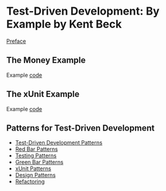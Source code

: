 # Test-Driven Development: By Example by Kent Beck

[Preface](preface.md)

## The Money Example
Example [code](money.py)

## The xUnit Example
Example [code](xunit.py)

## Patterns for Test-Driven Development
- [Test-Driven Development Patterns](test-driven-development-patterns.md)
- [Red Bar Patterns](red-bar-patterns.md)
- [Testing Patterns](testing-patterns.md)
- [Green Bar Patterns](green-bar-patterns.md)
- [xUnit Patterns](xunit-patterns.md)
- [Design Patterns](design-patterns.md)
- [Refactoring](refactoring.md)
